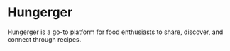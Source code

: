 # Hungerger
Hungerger is a go-to platform for food enthusiasts to share, discover, and connect through recipes. 
